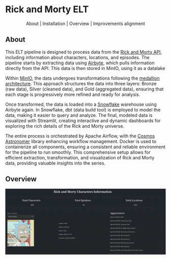# Rick and Morty ELT

<p style="text-align: center;">About | Installation | Overview | Improvements alignment</p>

## About

This ELT pipeline is designed to process data from the [Rick and Morty API](https://rickandmortyapi.com/), including information about characters, locations, and episodes. The pipeline starts by extracting data using [Airbyte](https://airbyte.com), which pulls information directly from the API. This data is then stored in MinIO, using it as a datalake

Within [MinIO](https://min.io/), the data undergoes transformations following the [medallion architecture](https://dataengineering.wiki/Concepts/Medallion+Architecture). This approach structures the data into three layers: Bronze (raw data), Silver (cleaned data), and Gold (aggregated data), ensuring that each stage is progressively more refined and ready for analysis.

Once transformed, the data is loaded into a [Snowflake](https://www.snowflake.com/en/) warehouse using Airbyte again. In Snowflake, dbt (data build tool) is employed to model the data, making it easier to query and analyze. The final, modeled data is visualized with Streamlit, creating interactive and dynamic dashboards for exploring the rich details of the Rick and Morty universe.

The entire process is orchestrated by Apache Airflow, with the [Cosmos Astronomer](https://www.astronomer.io/cosmos/) library enhancing workflow management. Docker is used to containerize all components, ensuring a consistent and reliable environment for the pipeline to run smoothly. This comprehensive setup allows for efficient extraction, transformation, and visualization of Rick and Morty data, providing valuable insights into the series.

## Overview

![alt text](https://github.com/dd288/rnm-elt-pipeline/blob/main/images/streamlit_app.gif "Streamlit GIF")
